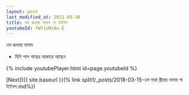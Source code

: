 ```yaml
---
layout: post
last_modified_at: 2021-03-30
title: ওম চ্চধায়া নামায গা টাইমস
youtubeId: fWY1oMz8u-E
---
```

 
 
 ওম চ্চধায়া নামায  
 
 -  যিনি পাল গাছের আকারে আছেন 
 
  
 
  
 
 
 
 
 
 


{% include youtubePlayer.html id=page.youtubeId %}
 
[Next]({{ site.baseurl }}{% link  split1/_posts/2018-03-15-ওম সারা গ্রীবায় নামায গা টাইমস.md%})
 
